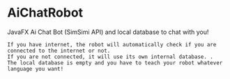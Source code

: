 # AiChatRobot
JavaFX Ai Chat Bot (SimSimi API) and local database to chat with you!

```This bot uses an API to answer your questions (with support for more than 60 world [languages](http://developer.simsimi.com/lclist)).
If you have internet, the robot will automatically check if you are connected to the internet or not. 
If you are not connected, it will use its own internal database. . 
The local database is empty and you have to teach your robot whatever language you want!
